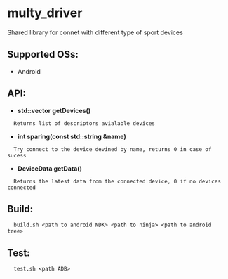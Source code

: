 # multy_driver
Shared library for connet with different type of sport devices
## Supported OSs:
- Android
## API:
* **std::vector<DeviceDescriptor> getDevices()**
```
  Returns list of descriptors avialable devices
```
* **int sparing(const std::string &name)**
```
  Try connect to the device devined by name, returns 0 in case of sucess
```
* **DeviceData getData()**
```
  Returns the latest data from the connected device, 0 if no devices connected
```
## Build:
```
  build.sh <path to android NDK> <path to ninja> <path to android tree>
```
## Test:
```
  test.sh <path ADB>
```